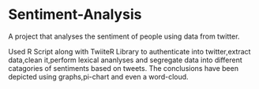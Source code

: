 # Sentiment-Analysis
A project that analyses the sentiment of people using data from twitter.

Used R Script along with TwiiteR Library to authenticate into twitter,extract data,clean it,perform lexical ananlyses and segregate data into different catagories of sentiments based on tweets.
The conclusions have been depicted using graphs,pi-chart and even a word-cloud.
